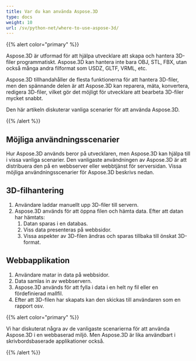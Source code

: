 ```yaml
---
title: Var du kan använda Aspose.3D
type: docs
weight: 10
url: /sv/python-net/where-to-use-aspose-3d/
---
```


{{% alert color="primary" %}}

Aspose.3D är utformad för att hjälpa utvecklare att skapa och hantera 3D-filer programmatiskt. Aspose.3D kan hantera inte bara OBJ, STL, FBX, utan också många andra filformat som USDZ, GLTF, VRML, etc.

Aspose.3D tillhandahåller de flesta funktionerna för att hantera 3D-filer, men den spännande delen är att Aspose.3D kan reparera, mäta, konvertera, redigera 3D-filer, vilket gör det möjligt för utvecklare att bearbeta 3D-filer mycket snabbt.

Den här artikeln diskuterar vanliga scenarier för att använda Aspose.3D.

{{% /alert %}}
## **Möjliga användningsscenarier**
Hur Aspose.3D används beror på utvecklaren, men Aspose.3D kan hjälpa till i vissa vanliga scenarier. Den vanligaste användningen av Aspose.3D är att distribuera den på en webbserver eller webbtjänst för serversidan. Vissa möjliga användningsscenarier för Aspose.3D beskrivs nedan.
## **3D-filhantering**
1. Användare laddar manuellt upp 3D-filer till servern.
1. Aspose.3D används för att öppna filen och hämta data.
   Efter att datan har hämtats:
   1. Datan sparas i en databas.
   1. Viss data presenteras på webbsidor.
   1. Vissa aspekter av 3D-filen ändras och sparas tillbaka till önskat 3D-format.
## **Webbapplikation**
1. Användare matar in data på webbsidor.
1. Data samlas in av webbservern.
1. Aspose.3D används för att fylla i data i en helt ny fil eller en fördefinierad mallfil.
1. Efter att 3D-filen har skapats kan den skickas till användaren som en rapport osv.

{{% alert color="primary" %}}

Vi har diskuterat några av de vanligaste scenarierna för att använda Aspose.3D i en webbaserad miljö. Men Aspose.3D är lika användbart i skrivbordsbaserade applikationer också.

{{% /alert %}}